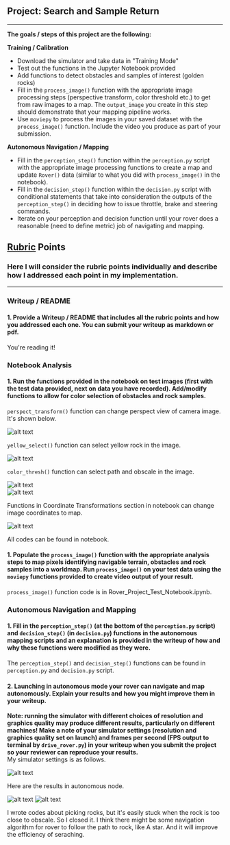 ## Project: Search and Sample Return

---


**The goals / steps of this project are the following:**  

**Training / Calibration**  

* Download the simulator and take data in "Training Mode"
* Test out the functions in the Jupyter Notebook provided
* Add functions to detect obstacles and samples of interest (golden rocks)
* Fill in the `process_image()` function with the appropriate image processing steps (perspective transform, color threshold etc.) to get from raw images to a map.  The `output_image` you create in this step should demonstrate that your mapping pipeline works.
* Use `moviepy` to process the images in your saved dataset with the `process_image()` function.  Include the video you produce as part of your submission.

**Autonomous Navigation / Mapping**

* Fill in the `perception_step()` function within the `perception.py` script with the appropriate image processing functions to create a map and update `Rover()` data (similar to what you did with `process_image()` in the notebook). 
* Fill in the `decision_step()` function within the `decision.py` script with conditional statements that take into consideration the outputs of the `perception_step()` in deciding how to issue throttle, brake and steering commands. 
* Iterate on your perception and decision function until your rover does a reasonable (need to define metric) job of navigating and mapping.  

[//]: # (Image References)

[image1]: ./output/warped_example.jpg
[image2]: ./output/yellowed.jpg
[image3]: ./output/color_path.jpg
[image4]: ./output/color_obs.jpg
[image5]: ./output/arrow.jpg
[image6]: ./output/autonomous.png
[image7]: ./output/auto2.png
[image8]: ./rover_setting.png

## [Rubric](https://review.udacity.com/#!/rubrics/916/view) Points
### Here I will consider the rubric points individually and describe how I addressed each point in my implementation.  

---
### Writeup / README

#### 1. Provide a Writeup / README that includes all the rubric points and how you addressed each one.  You can submit your writeup as markdown or pdf.  

You're reading it!

### Notebook Analysis
#### 1. Run the functions provided in the notebook on test images (first with the test data provided, next on data you have recorded). Add/modify functions to allow for color selection of obstacles and rock samples.
`perspect_transform()` function can change perspect view of camera image. It's shown below.  

![alt text][image1]

`yellow_select()` function can select yellow rock in the image.  

![alt text][image2]  

`color_thresh()` function can select path and obscale in the image.  

![alt text][image3]  
![alt text][image4]  

Functions in Coordinate Transformations section in notebook can change image coordinates to map.  

![alt text][image5]  

All codes can be found in notebook.  
#### 1. Populate the `process_image()` function with the appropriate analysis steps to map pixels identifying navigable terrain, obstacles and rock samples into a worldmap.  Run `process_image()` on your test data using the `moviepy` functions provided to create video output of your result. 

`process_image()` function code is in Rover_Project_Test_Notebook.ipynb.

### Autonomous Navigation and Mapping

#### 1. Fill in the `perception_step()` (at the bottom of the `perception.py` script) and `decision_step()` (in `decision.py`) functions in the autonomous mapping scripts and an explanation is provided in the writeup of how and why these functions were modified as they were.
The `perception_step()` and `decision_step()` functions can be found in  `perception.py` and `decision.py` script.

#### 2. Launching in autonomous mode your rover can navigate and map autonomously.  Explain your results and how you might improve them in your writeup.  

**Note: running the simulator with different choices of resolution and graphics quality may produce different results, particularly on different machines!  Make a note of your simulator settings (resolution and graphics quality set on launch) and frames per second (FPS output to terminal by `drive_rover.py`) in your writeup when you submit the project so your reviewer can reproduce your results.**  
My simulator settings is as follows.  

![alt text][image8]  


Here are the results in autonomous node.  

![alt text][image6]
![alt text][image7]

I wrote codes about picking rocks, but it's easily stuck when the rock is too close to obscale. So I closed it. I think there might be some navigation algorithm for rover to follow the path to rock, like A star. And it will improve the efficiency of seraching.  



